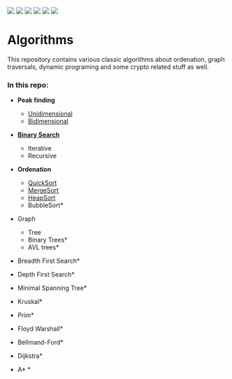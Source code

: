 ![](https://img.shields.io/badge/written%20in-C%2B%2B-blue)
![](https://img.shields.io/badge/written%20in-JS-yellow)
![](https://img.shields.io/badge/dependencies-None-brightgreen)
![](https://img.shields.io/github/issues-pr-raw/fnalmeidap/algorithms)
![](https://img.shields.io/github/last-commit/fnalmeidap/algorithms)
![](https://img.shields.io/github/license/fnalmeidap/algorithms)
# Algorithms
This repository contains various classic algorithms about ordenation, graph traversals,
dynamic programing and some crypto related stuff as well.

### In this repo:

- **Peak finding**
  - [Unidimensional](C++/Peak%20finding/1D.cpp)
  - [Bidimensional](C++/Peak%20finding/2D.cpp)

- **[Binary Search](C++/Search/binarysearch.cpp)**
    - Iterative
    - Recursive
- **Ordenation**
  - [QuickSort](C++/Ordenation/quicksort.cpp)
  - [MergeSort](C++/Ordenation/mergesort.cpp)
  - [HeapSort](C++/Ordenation/heapsort.cpp)
  - BubbleSort*

- Graph
  - Tree
  - Binary Trees*
  - AVL trees*

- Breadth First Search*
- Depth First Search*
- Minimal Spanning Tree*
- Kruskal*
- Prim*

- Floyd Warshall*
- Bellmand-Ford*
- Dijkstra*
- A* *

